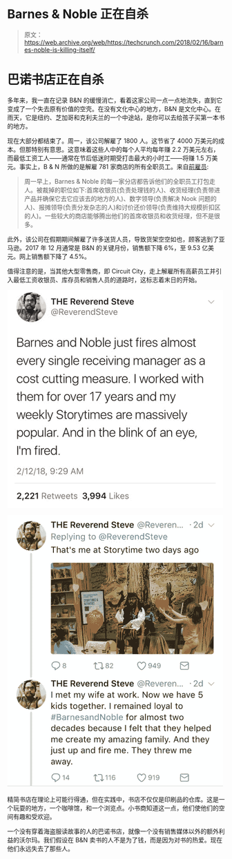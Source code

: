 # Barnes & Noble 正在自杀 

> 原文：<https://web.archive.org/web/https://techcrunch.com/2018/02/16/barnes-noble-is-killing-itself/>

# 巴诺书店正在自杀

多年来，我一直在记录 B&N 的缓慢消亡，看着这家公司一点一点地流失，直到它变成了一个失去原有价值的空壳。在没有文化中心的地方，B&N 是文化中心。在雨天，它是纽约、芝加哥和克利夫兰的一个中途站，是你可以去给孩子买第一本书的地方。

现在大部分都结束了。周一，该公司解雇了 1800 人。这节省了 4000 万美元的成本。但那特别有意思。这意味着这些人中的每个人平均每年赚 2.2 万美元左右，而最低工资工人——通常在节后低迷时期受打击最大的小时工——将赚 1.5 万美元。事实上，B & N 所做的是解雇 781 家商店的所有全职员工。来自[前雇员](https://web.archive.org/web/20221224144730/http://audreyii-fic.tumblr.com/post/170886347853/the-entirely-unnecessary-demise-of-barnes-noble):

> 周一早上，Barnes & Noble 的每一家分店都告诉他们的全职员工打包走人。被裁掉的职位如下:首席收银员(负责处理钱的人)、收货经理(负责带进产品并确保它去它应该去的地方的人)、数字领导(负责解决 Nook 问题的人)、报摊领导(负责分发杂志的人)和讨价还价领导(负责维持大规模折扣区的人)。一些较大的商店能够腾出他们的首席收银员和收货经理，但不是很多。

此外，该公司在假期期间解雇了许多送货人员，导致货架空空如也，顾客逃到了亚马逊。2017 年 12 月通常是 B&N 的关键月份，销售额下降 6%，至 9.53 亿美元。网上销售额下降了 4.5%。

值得注意的是，当其他大型零售商，即 Circuit City，走上解雇所有高薪员工并引入最低工资收银员、库存员和销售人员的道路时，这标志着末日的开始。

![](img/8c0e1715735769817cd6b719d243c518.png)

![](img/f4e6104a22bfa6d9e1871a994689d223.png)

精简书店在理论上可能行得通，但在实践中，书店不仅仅是印刷品的仓库。这是一个玩耍的地方，一个咖啡馆，和一个浏览点。小书商知道这一点，他们使他们的空间有趣和受欢迎。

一个没有穿着海盗服读故事的人的巴诺书店，就像一个没有销售媒体以外的额外利益的沃尔玛。我们假设在 B&N 卖书的人不是为了钱，而是因为对书的热爱。现在他们永远失去了那些人。
